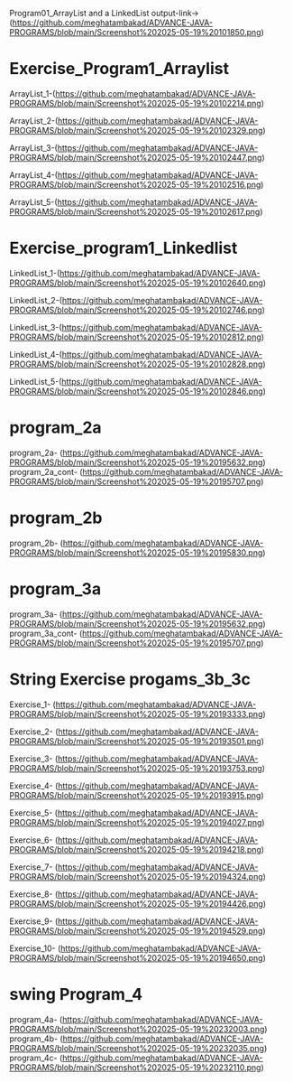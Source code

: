 Program01_ArrayList and a LinkedList output-link->(https://github.com/meghatambakad/ADVANCE-JAVA-PROGRAMS/blob/main/Screenshot%202025-05-19%20101850.png)

# Exercise_Program1_Arraylist

ArrayList_1-(https://github.com/meghatambakad/ADVANCE-JAVA-PROGRAMS/blob/main/Screenshot%202025-05-19%20102214.png)

ArrayList_2-(https://github.com/meghatambakad/ADVANCE-JAVA-PROGRAMS/blob/main/Screenshot%202025-05-19%20102329.png)

ArrayList_3-(https://github.com/meghatambakad/ADVANCE-JAVA-PROGRAMS/blob/main/Screenshot%202025-05-19%20102447.png)  

ArrayList_4-(https://github.com/meghatambakad/ADVANCE-JAVA-PROGRAMS/blob/main/Screenshot%202025-05-19%20102516.png)

ArrayList_5-(https://github.com/meghatambakad/ADVANCE-JAVA-PROGRAMS/blob/main/Screenshot%202025-05-19%20102617.png)

# Exercise_program1_Linkedlist

LinkedList_1-(https://github.com/meghatambakad/ADVANCE-JAVA-PROGRAMS/blob/main/Screenshot%202025-05-19%20102640.png)

LinkedList_2-(https://github.com/meghatambakad/ADVANCE-JAVA-PROGRAMS/blob/main/Screenshot%202025-05-19%20102746.png)

LinkedList_3-(https://github.com/meghatambakad/ADVANCE-JAVA-PROGRAMS/blob/main/Screenshot%202025-05-19%20102812.png)

LinkedList_4-(https://github.com/meghatambakad/ADVANCE-JAVA-PROGRAMS/blob/main/Screenshot%202025-05-19%20102828.png)

LinkedList_5-(https://github.com/meghatambakad/ADVANCE-JAVA-PROGRAMS/blob/main/Screenshot%202025-05-19%20102846.png)

# program_2a
program_2a- (https://github.com/meghatambakad/ADVANCE-JAVA-PROGRAMS/blob/main/Screenshot%202025-05-19%20195632.png)
program_2a_cont- (https://github.com/meghatambakad/ADVANCE-JAVA-PROGRAMS/blob/main/Screenshot%202025-05-19%20195707.png)

# program_2b
program_2b- (https://github.com/meghatambakad/ADVANCE-JAVA-PROGRAMS/blob/main/Screenshot%202025-05-19%20195830.png)

# program_3a
program_3a- (https://github.com/meghatambakad/ADVANCE-JAVA-PROGRAMS/blob/main/Screenshot%202025-05-19%20195632.png)
program_3a_cont- (https://github.com/meghatambakad/ADVANCE-JAVA-PROGRAMS/blob/main/Screenshot%202025-05-19%20195707.png)

# String Exercise progams_3b_3c
Exercise_1- (https://github.com/meghatambakad/ADVANCE-JAVA-PROGRAMS/blob/main/Screenshot%202025-05-19%20193333.png)

Exercise_2- (https://github.com/meghatambakad/ADVANCE-JAVA-PROGRAMS/blob/main/Screenshot%202025-05-19%20193501.png)

Exercise_3- (https://github.com/meghatambakad/ADVANCE-JAVA-PROGRAMS/blob/main/Screenshot%202025-05-19%20193753.png)

Exercise_4- (https://github.com/meghatambakad/ADVANCE-JAVA-PROGRAMS/blob/main/Screenshot%202025-05-19%20193915.png)

Exercise_5- (https://github.com/meghatambakad/ADVANCE-JAVA-PROGRAMS/blob/main/Screenshot%202025-05-19%20194027.png)

Exercise_6- (https://github.com/meghatambakad/ADVANCE-JAVA-PROGRAMS/blob/main/Screenshot%202025-05-19%20194218.png) 

Exercise_7- (https://github.com/meghatambakad/ADVANCE-JAVA-PROGRAMS/blob/main/Screenshot%202025-05-19%20194324.png)

Exercise_8- (https://github.com/meghatambakad/ADVANCE-JAVA-PROGRAMS/blob/main/Screenshot%202025-05-19%20194426.png)

Exercise_9- (https://github.com/meghatambakad/ADVANCE-JAVA-PROGRAMS/blob/main/Screenshot%202025-05-19%20194529.png)

Exercise_10- (https://github.com/meghatambakad/ADVANCE-JAVA-PROGRAMS/blob/main/Screenshot%202025-05-19%20194650.png)


# swing Program_4
program_4a- (https://github.com/meghatambakad/ADVANCE-JAVA-PROGRAMS/blob/main/Screenshot%202025-05-19%20232003.png)
program_4b- (https://github.com/meghatambakad/ADVANCE-JAVA-PROGRAMS/blob/main/Screenshot%202025-05-19%20232035.png)
program_4c- (https://github.com/meghatambakad/ADVANCE-JAVA-PROGRAMS/blob/main/Screenshot%202025-05-19%20232110.png)
